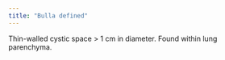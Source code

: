 ```yaml
---
title: "Bulla defined"
---
```

Thin-walled cystic space &gt; 1 cm in diameter. Found within lung parenchyma.

